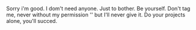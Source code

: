 Sorry i'm good.
I dom't need anyone.
Just to bother.
Be yourself.
Don't tag me, never without my permission '' but I'll never give it.
Do your projects alone, you'll succed.
